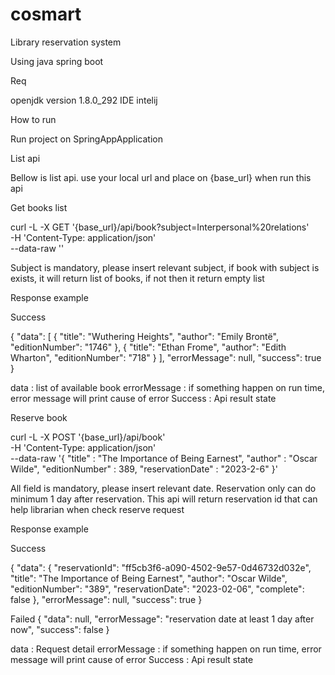 # cosmart

Library reservation system

Using java spring boot

Req

openjdk version 1.8.0_292
IDE intelij


How to run 

Run project on SpringAppApplication

List api

Bellow is list api. use your local url and place on {base_url}  when run this api

Get books list

curl -L -X GET '{base_url}/api/book?subject=Interpersonal%20relations' \
-H 'Content-Type: application/json' \
--data-raw ''

Subject is mandatory, please insert relevant subject, 
if book with subject is exists, it will return list of books, if not then it return empty list 

Response example

Success

{
    "data": [
        {
            "title": "Wuthering Heights",
            "author": "Emily Brontë",
            "editionNumber": "1746"
        },
        {
            "title": "Ethan Frome",
            "author": "Edith Wharton",
            "editionNumber": "718"
        }
    ],
    "errorMessage": null,
    "success": true
}

data : list of available book
errorMessage : if something happen on run time, error message will print cause of error
Success : Api result state 



Reserve book

curl -L -X POST '{base_url}/api/book' \
-H 'Content-Type: application/json' \
--data-raw '{
    "title" : "The Importance of Being Earnest",
    "author" : "Oscar Wilde",
    "editionNumber" : 389,
    "reservationDate" : "2023-2-6"
}'

All field is mandatory, please insert relevant date.
Reservation only can do minimum 1 day after reservation. 
This api will return reservation id that can help librarian when check reserve request

Response example

Success

{
    "data": {
        "reservationId": "ff5cb3f6-a090-4502-9e57-0d46732d032e",
        "title": "The Importance of Being Earnest",
        "author": "Oscar Wilde",
        "editionNumber": "389",
        "reservationDate": "2023-02-06",
        "complete": false
    },
    "errorMessage": null,
    "success": true
}

Failed
{
    "data": null,
    "errorMessage": "reservation date at least 1 day after now",
    "success": false
}

data : Request detail
errorMessage : if something happen on run time, error message will print cause of error
Success : Api result state 



